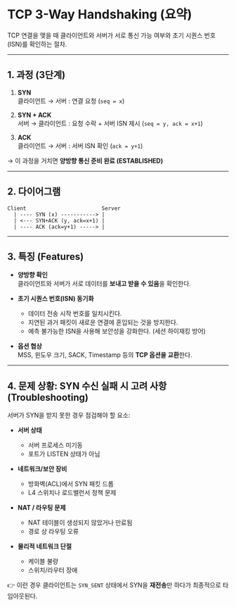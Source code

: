 # TCP 3-Way Handshaking (요약)

TCP 연결을 맺을 때 클라이언트와 서버가 서로 통신 가능 여부와 초기 시퀀스 번호(ISN)를 확인하는 절차.

---

## 1. 과정 (3단계)

1. **SYN**  
   클라이언트 → 서버 : 연결 요청 (`seq = x`)

2. **SYN + ACK**  
   서버 → 클라이언트 : 요청 수락 + 서버 ISN 제시 (`seq = y, ack = x+1`)

3. **ACK**  
   클라이언트 → 서버 : 서버 ISN 확인 (`ack = y+1`)

→ 이 과정을 거치면 **양방향 통신 준비 완료 (ESTABLISHED)**

---

## 2. 다이어그램

```text
Client                        Server
  | ---- SYN (x) -----------> |
  | <--- SYN+ACK (y, ack=x+1) |
  | ---- ACK (ack=y+1) -----> |
```

---

## 3. 특징 (Features)

- **양방향 확인**  
  클라이언트와 서버가 서로 데이터를 **보내고 받을 수 있음**을 확인한다.

- **초기 시퀀스 번호(ISN) 동기화**  
  - 데이터 전송 시작 번호를 일치시킨다.  
  - 지연된 과거 패킷이 새로운 연결에 혼입되는 것을 방지한다.  
  - 예측 불가능한 ISN을 사용해 보안성을 강화한다. (세션 하이재킹 방어)

- **옵션 협상**  
  MSS, 윈도우 크기, SACK, Timestamp 등의 **TCP 옵션을 교환**한다.

---

## 4. 문제 상황: SYN 수신 실패 시 고려 사항 (Troubleshooting)

서버가 SYN을 받지 못한 경우 점검해야 할 요소:

- **서버 상태**  
  - 서버 프로세스 미기동  
  - 포트가 LISTEN 상태가 아님  

- **네트워크/보안 장비**  
  - 방화벽(ACL)에서 SYN 패킷 드롭  
  - L4 스위치나 로드밸런서 정책 문제  

- **NAT / 라우팅 문제**  
  - NAT 테이블이 생성되지 않았거나 만료됨  
  - 경로 상 라우팅 오류  

- **물리적 네트워크 단절**  
  - 케이블 불량  
  - 스위치/라우터 장애  

👉 이런 경우 클라이언트는 `SYN_SENT` 상태에서 SYN을 **재전송**만 하다가 최종적으로 타임아웃된다.  
